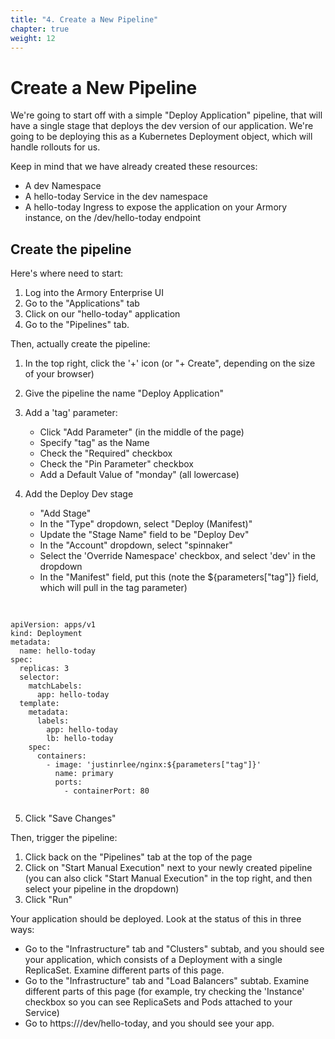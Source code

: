 ```yaml
---
title: "4. Create a New Pipeline"
chapter: true
weight: 12
---
```


# Create a New Pipeline

We're going to start off with a simple "Deploy Application" pipeline, that will have a single stage that deploys the dev version of our application. We're going to be deploying this as a Kubernetes Deployment object, which will handle rollouts for us.

Keep in mind that we have already created these resources:

- A dev Namespace
- A hello-today Service in the dev namespace
- A hello-today Ingress to expose the application on your Armory instance, on the /dev/hello-today endpoint
 
## Create the pipeline

Here's where need to start:

1. Log into the Armory Enterprise UI
2. Go to the "Applications" tab
3. Click on our "hello-today" application
4. Go to the "Pipelines" tab.

Then, actually create the pipeline:

1. In the top right, click the '+' icon (or "+ Create", depending on the size of your browser)
2. Give the pipeline the name "Deploy Application"
3. Add a 'tag' parameter:

      - Click "Add Parameter" (in the middle of the page)
      - Specify "tag" as the Name
      - Check the "Required" checkbox
      - Check the "Pin Parameter" checkbox
      - Add a Default Value of "monday" (all lowercase)
      
4. Add the Deploy Dev stage

      - "Add Stage"
      - In the "Type" dropdown, select "Deploy (Manifest)"
      - Update the "Stage Name" field to be "Deploy Dev"
      - In the "Account" dropdown, select "spinnaker"
      - Select the 'Override Namespace' checkbox, and select 'dev' in the dropdown
      - In the "Manifest" field, put this (note the ${parameters["tag"]} field, which will pull in the tag parameter)

<pre>
  <code>

apiVersion: apps/v1
kind: Deployment
metadata:
  name: hello-today
spec:
  replicas: 3
  selector:
    matchLabels:
      app: hello-today
  template:
    metadata:
      labels:
        app: hello-today
        lb: hello-today
    spec:
      containers:
        - image: 'justinrlee/nginx:${parameters["tag"]}'
          name: primary
          ports:
            - containerPort: 80
   </code>
</pre>

5. Click "Save Changes"

Then, trigger the pipeline:

1. Click back on the "Pipelines" tab at the top of the page
2. Click on "Start Manual Execution" next to your newly created pipeline (you can also click "Start Manual Execution" in the top right, and then select your pipeline in the dropdown)
3. Click "Run"

Your application should be deployed. Look at the status of this in three ways:

- Go to the "Infrastructure" tab and "Clusters" subtab, and you should see your application, which consists of a Deployment with a single ReplicaSet. Examine different parts of this page.
- Go to the "Infrastructure" tab and "Load Balancers" subtab. Examine different parts of this page (for example, try checking the 'Instance' checkbox so you can see ReplicaSets and Pods attached to your Service)
- Go to https://<your-armory-ip-or-hostname>/dev/hello-today, and you should see your app.
